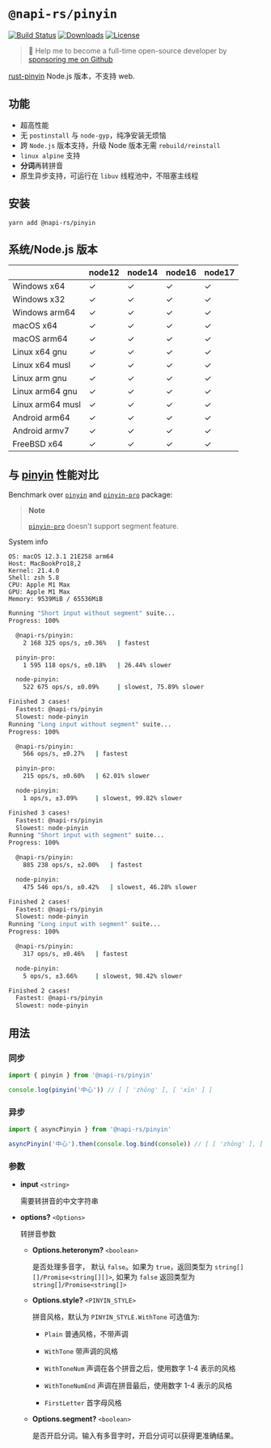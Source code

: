 # `@napi-rs/pinyin`

<p>
  <a href="https://https://github.com/Brooooooklyn/pinyin/actions"><img src="https://github.com/Brooooooklyn/pinyin/workflows/CI/badge.svg" alt="Build Status" /></a>
  <a href="https://npmcharts.com/compare/@napi-rs/pinyin?minimal=true"><img src="https://img.shields.io/npm/dm/@napi-rs/pinyin.svg?sanitize=true" alt="Downloads" /></a>
  <a href="https://github.com/Brooooooklyn/pinyin/blob/main/LICENSE"><img src="https://img.shields.io/npm/l/@napi-rs/pinyin.svg?sanitize=true" alt="License" /></a>
</p>

> 🚀 Help me to become a full-time open-source developer by [sponsoring me on Github](https://github.com/sponsors/Brooooooklyn)

[rust-pinyin](https://github.com/mozillazg/rust-pinyin) Node.js 版本，不支持 web.

## 功能

- 超高性能
- 无 `postinstall` 与 `node-gyp`，纯净安装无烦恼
- 跨 `Node.js` 版本支持，升级 Node 版本无需 `rebuild/reinstall`
- `linux alpine` 支持
- **分词**再转拼音
- 原生异步支持，可运行在 `libuv` 线程池中，不阻塞主线程

## 安装

```
yarn add @napi-rs/pinyin
```

## 系统/Node.js 版本

|                  | node12 | node14 | node16 | node17 |
| ---------------- | ------ | ------ | ------ | ------ |
| Windows x64      | ✓      | ✓      | ✓      | ✓      |
| Windows x32      | ✓      | ✓      | ✓      | ✓      |
| Windows arm64    | ✓      | ✓      | ✓      | ✓      |
| macOS x64        | ✓      | ✓      | ✓      | ✓      |
| macOS arm64      | ✓      | ✓      | ✓      | ✓      |
| Linux x64 gnu    | ✓      | ✓      | ✓      | ✓      |
| Linux x64 musl   | ✓      | ✓      | ✓      | ✓      |
| Linux arm gnu    | ✓      | ✓      | ✓      | ✓      |
| Linux arm64 gnu  | ✓      | ✓      | ✓      | ✓      |
| Linux arm64 musl | ✓      | ✓      | ✓      | ✓      |
| Android arm64    | ✓      | ✓      | ✓      | ✓      |
| Android armv7    | ✓      | ✓      | ✓      | ✓      |
| FreeBSD x64      | ✓      | ✓      | ✓      | ✓      |

## 与 [pinyin](https://github.com/hotoo/pinyin) 性能对比

Benchmark over [`pinyin`](https://github.com/hotoo/pinyin) and [`pinyin-pro`](https://github.com/zh-lx/pinyin-pro) package:

> **Note**
>
> [`pinyin-pro`](https://github.com/zh-lx/pinyin-pro) doesn't support segment feature.

System info

```
OS: macOS 12.3.1 21E258 arm64
Host: MacBookPro18,2
Kernel: 21.4.0
Shell: zsh 5.8
CPU: Apple M1 Max
GPU: Apple M1 Max
Memory: 9539MiB / 65536MiB
```

```bash
Running "Short input without segment" suite...
Progress: 100%

  @napi-rs/pinyin:
    2 168 325 ops/s, ±0.36%   | fastest

  pinyin-pro:
    1 595 118 ops/s, ±0.18%   | 26.44% slower

  node-pinyin:
    522 675 ops/s, ±0.09%     | slowest, 75.89% slower

Finished 3 cases!
  Fastest: @napi-rs/pinyin
  Slowest: node-pinyin
Running "Long input without segment" suite...
Progress: 100%

  @napi-rs/pinyin:
    566 ops/s, ±0.27%   | fastest

  pinyin-pro:
    215 ops/s, ±0.60%   | 62.01% slower

  node-pinyin:
    1 ops/s, ±3.09%     | slowest, 99.82% slower

Finished 3 cases!
  Fastest: @napi-rs/pinyin
  Slowest: node-pinyin
Running "Short input with segment" suite...
Progress: 100%

  @napi-rs/pinyin:
    885 238 ops/s, ±2.00%   | fastest

  node-pinyin:
    475 546 ops/s, ±0.42%   | slowest, 46.28% slower

Finished 2 cases!
  Fastest: @napi-rs/pinyin
  Slowest: node-pinyin
Running "Long input with segment" suite...
Progress: 100%

  @napi-rs/pinyin:
    317 ops/s, ±0.46%   | fastest

  node-pinyin:
    5 ops/s, ±3.66%     | slowest, 98.42% slower

Finished 2 cases!
  Fastest: @napi-rs/pinyin
  Slowest: node-pinyin
```

## 用法

### 同步

```ts
import { pinyin } from '@napi-rs/pinyin'

console.log(pinyin('中心')) // [ [ 'zhōng' ], [ 'xīn' ] ]
```

### 异步

```ts
import { asyncPinyin } from '@napi-rs/pinyin'

asyncPinyin('中心').then(console.log.bind(console)) // [ [ 'zhōng' ], [ 'xīn' ] ]
```

### 参数

- **input** `<string>`

  需要转拼音的中文字符串

- **options?** `<Options>`

  转拼音参数

  - **Options.heteronym?** `<boolean>`

    是否处理多音字， 默认 `false`。如果为 `true`，返回类型为 `string[][]/Promise<string[][]>`, 如果为 `false` 返回类型为 `string[]/Promise<string[]>`

  - **Options.style?** `<PINYIN_STYLE>`

    拼音风格，默认为 `PINYIN_STYLE.WithTone`
    可选值为:

    - `Plain` 普通风格，不带声调

    - `WithTone` 带声调的风格

    - `WithToneNum` 声调在各个拼音之后，使用数字 1-4 表示的风格

    - `WithToneNumEnd` 声调在拼音最后，使用数字 1-4 表示的风格

    - `FirstLetter` 首字母风格

  - **Options.segment?** `<boolean>`

    是否开启分词。输入有多音字时，开启分词可以获得更准确结果。

